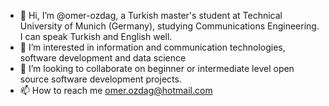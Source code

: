 - 👋 Hi, I’m @omer-ozdag, a Turkish master's student at Technical University of Munich (Germany), studying Communications Engineering. I can speak Turkish and English well.
- 👀 I’m interested in information and communication technologies, software development and data science
- 💞️ I’m looking to collaborate on beginner or intermediate level open source software development projects.
- 📫 How to reach me 
     omer.ozdag@hotmail.com

<!---
omer-ozdag/omer-ozdag is a ✨ special ✨ repository because its `README.md` (this file) appears on your GitHub profile.
You can click the Preview link to take a look at your changes.
--->
